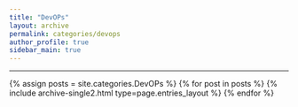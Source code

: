 ```yaml
---
title: "DevOPs"
layout: archive
permalink: categories/devops
author_profile: true
sidebar_main: true
---
```


<!-- 공백이 포함되어 있는 카테고리 이름의 경우 site.categories.['a b c'] 이런식으로! -->

***

{% assign posts = site.categories.DevOPs %}
{% for post in posts %} {% include archive-single2.html type=page.entries_layout %} {% endfor %}
